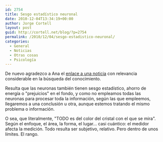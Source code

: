 ```yaml
---
id: 2754
title: Sesgo estadístico neuronal
date: 2010-12-04T13:34:19+00:00
author: Jorge Cortell
layout: post
guid: http://cortell.net/blog/?p=2754
permalink: /2010/12/04/sesgo-estadistico-neuronal/
categories:
  - General
  - Noticias
  - Otras cosas
  - Psicología
---
```

De nuevo agradezco a Ana el <a title="http://www.elmundo.es/elmundosalud/2010/11/30/neurociencia/1291120138.html" href="http://www.elmundo.es/elmundosalud/2010/11/30/neurociencia/1291120138.html" target="_blank">enlace a una noticia</a> con relevancia considerable en la búsqueda del conocimiento.

Resulta que las neuronas también tienen sesgo estadístico, ahorro de energía o "prejuicios" en el fondo, y como no empleamos todas las neuronas para procesar toda la información, según las que empleemos, llegaremos a una conclusión u otra, aunque estemos tratando el mismo problema o información.

O sea, que literalmente, "TODO es del color del cristal con el que se mira". Según el enfoque, el área, la forma, el lugar... casi cuántico: el medidor afecta la medición. Todo resulta ser subjetivo, relativo. Pero dentro de unos límites. El rango.